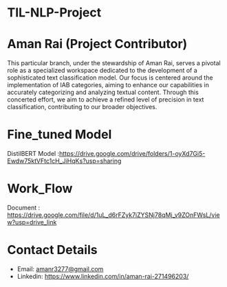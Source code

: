 # TIL-NLP-Project
# Aman Rai (Project Contributor)
This particular branch, under the stewardship of Aman Rai, serves a pivotal role as a specialized workspace dedicated to the development of a sophisticated text classification model. Our focus is centered around the implementation of IAB categories, aiming to enhance our capabilities in accurately categorizing and analyzing textual content. Through this concerted effort, we aim to achieve a refined level of precision in text classification, contributing to our broader objectives.


# Fine_tuned Model 
DistilBERT Model :https://drive.google.com/drive/folders/1-oyXd7Gi5-Ewdw75ktVFtc1cH_JiHqKs?usp=sharing

# Work_Flow
Document : https://drive.google.com/file/d/1uL_d6rFZyk7iZYSNj78qMj_v9ZOnFWsL/view?usp=drive_link

# Contact Details
- Email: amanr3277@gmail.com
- Linkedin: https://www.linkedin.com/in/aman-rai-271496203/
